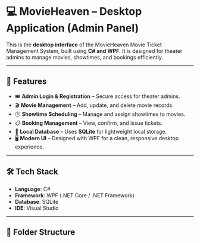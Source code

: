 # 💻 MovieHeaven – Desktop Application (Admin Panel)

This is the **desktop interface** of the MovieHeaven Movie Ticket Management System, built using **C# and WPF**. It is designed for theater admins to manage movies, showtimes, and bookings efficiently.

---

## 🧩 Features

- 🎟 **Admin Login & Registration** – Secure access for theater admins.
- 🎬 **Movie Management** – Add, update, and delete movie records.
- 🕒 **Showtime Scheduling** – Manage and assign showtimes to movies.
- 📋 **Booking Management** – View, confirm, and issue tickets.
- 💽 **Local Database** – Uses **SQLite** for lightweight local storage.
- 🖥️ **Modern UI** – Designed with WPF for a clean, responsive desktop experience.

---

## 🛠 Tech Stack

- **Language**: C#
- **Framework**: WPF (.NET Core / .NET Framework)
- **Database**: SQLite
- **IDE**: Visual Studio

---

## 📁 Folder Structure

